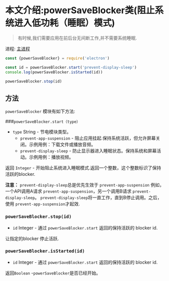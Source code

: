 # 本文介绍:powerSaveBlocker类(阻止系统进入低功耗（睡眠）模式)

> 有时候,我们需要应用在前后台无间断工作,并不需要系统睡眠.

进程: [主进程](../glossary.md#main-process)     

```javascript
const {powerSaveBlocker} = require('electron')

const id = powerSaveBlocker.start('prevent-display-sleep')
console.log(powerSaveBlocker.isStarted(id))

powerSaveBlocker.stop(id)
```

## 方法
`powerSaveBlocker` 模块有如下方法:

###`powerSaveBlocker.start（type）`

* `type` String  - 节电模块类型。
  * `prevent-app-suspension`  -  阻止应用挂起.保持系统活跃，但允许屏幕关闭。示例用例：下载文件或播放音频。
  * `prevent-display-sleep`  - 防止显示器进入睡眠状态。保持系统和屏幕活动。示例用例：播放视频。

返回 `Integer`  - 开始阻止系统进入睡眠模式.返回一个整数，这个整数标识了保持活跃的blocker.

 **注意：**  `prevent-display-sleep`总是优先生效于 `prevent-app-suspension`
例如，一个API调用A请求 `prevent-app-suspension`，另一个调用B请求 `prevent-display-sleep`。 `prevent-display-sleep`将一直工作，直到B停止调用。之后，使用 `prevent-app-suspension`才起效.

### `powerSaveBlocker.stop(id)`

* `id` Integer - 通过 `powerSaveBlocker.start` 返回的保持活跃的 blocker id.

让指定的blocker 停止活跃.

### `powerSaveBlocker.isStarted(id)`

* `id` Integer - 通过 `powerSaveBlocker.start` 返回的保持活跃的 blocker id.

返回`Boolean`  -`powerSaveBlocker`是否已经开始。